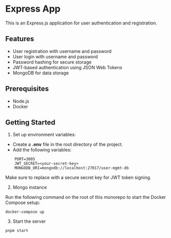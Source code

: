 # Express App

This is an Express.js application for user authentication and registration.

## Features

- User registration with username and password
- User login with username and password
- Password hashing for secure storage
- JWT-based authentication using JSON Web Tokens
- MongoDB for data storage

## Prerequisites

- Node.js 
- Docker

## Getting Started

1. Set up environment variables:
- Create a **.env**  file in the root directory of the project.
- Add the following variables:
```shell
	PORT=3005
    JWT_SECRET=<your-secret-key>
    MONGODB_URI=mongodb://localhost:27017/user-mgmt-db
```
Make sure to replace <your-secret-key> with a secure secret key for JWT token signing.

2.  Mongo instance 

Run the following command on the root of this monorepo to start the Docker Compose setup:

```shell
docker-compose up
```
3. Start the server

```shell
pnpm start
```
